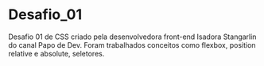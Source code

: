 # Desafio_01
Desafio 01 de CSS criado pela desenvolvedora front-end Isadora Stangarlin do canal Papo de Dev.
Foram trabalhados conceitos como flexbox, position relative e absolute, seletores.
